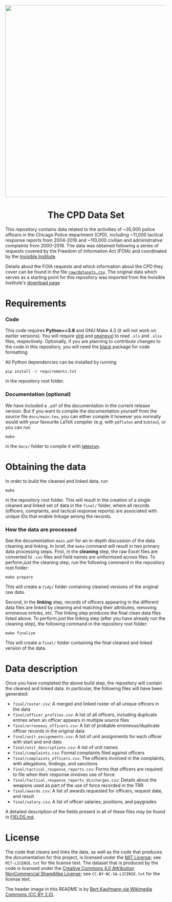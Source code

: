<p align="center">
<img src="https://upload.wikimedia.org/wikipedia/commons/e/e0/Chicago_%282551781706%29.jpg" width="600" class="center"/>
<h1 align="center">The CPD Data Set</h1>
</p>

This repository contains data related to the activities of ~35,000 police officers
in the Chicago Police department (CPD), including ~11,000 tactical response reports
from 2004-2016 and ~110,000 civilian and administrative complaints from 2000-2018.
The data was obtained following a series of
requests covered by the Freedom of Information Act (FOIA) and coordinated by
the [Invisible Institute](https://invisible.institute/).

Details about the FOIA requests and which information about the CPD they cover
can be found in the file [`raw/datasets.csv`](raw/datasets.csv). The original
data which serves as a starting point for this repository was imported from the
Invisible Institute's [download page](https://invisible.institute/download-the-data)

# Requirements

### Code
This code requires **Python>=3.8** and GNU Make 4.3 (it will not work on earlier versions).
You will require [xlrd](https://github.com/python-excel/xlrd) and
[openpyxl](https://openpyxl.readthedocs.io/en/stable/) to read `.xls` and `.xlsx` files,
respectively. Optionally, if you are planning to contribute changes to the code in this
repository, you will need the [black](https://github.com/psf/black) package for code formatting.

All Python dependencies can be installed by running

```console
pip install -r requirements.txt
```
in the repository root folder.

### Documentation (optional)

We have included a `.pdf` of the documentation in the current release version.
But if you want to compile the documentation yourself from the source file `docs/main.tex`, you can 
either compile it however you normally would with your favourite LaTeX compiler 
(e.g. with `pdflatex` and `bibtex`), or you can run
```console
make
```
in the `docs/` folder to compile it with [latexrun](https://github.com/aclements/latexrun). 


# Obtaining the data

In order to build the cleaned and linked data, run
```console
make
```
in the repository root folder. This will result in the creation of a single cleaned and linked
set of data in the `final/` folder, where all records (officers, complaints, and tactical response reports) are associated
with unique IDs that enable linkage among the records. 

### How the data are processed

See the documentation `main.pdf` for an in-depth discussion of the data cleaning and linking.
In brief, the `make` command will result in two primary data processing steps.
First, in the **cleaning** step, the raw Excel files are converted to `.csv` files and field
names are uniformized across files. To perform *just* the cleaning step, run the following command
in the repository root folder:
```console
make prepare
```
This will create a `tidy/` folder containing cleaned versions of the original raw data.

Second, in the **linking** step, records of officers
appearing in the different data files are linked by cleaning and matching their attributes,
removing erroneous entries, etc. The linking step produces the final clean data files
listed above. To perform *just* the linking step (after you have already run the cleaning
step), the following command in the repository root folder:
```console
make finalize
```
This will create a `final/` folder containing the final cleaned and linked version of the data.


# Data description

Once you have completed the above build step, the repository will contain
the cleaned and linked data. In particular, the following files will have been generated:
- `final/roster.csv`: A merged and linked roster of all unique officers in the data
- `final/officer_profiles.csv`: A list of all officers, including duplicate entries when an officer appears in multiple source files
- `final/erroneous_officers.csv`: A list of probable erroneous/duplicate officer records in the original data
- `final/unit_assignments.csv`: A list of unit assignments for each officer with start and end date
- `final/unit_descriptions.csv`: A list of unit names
- `final/complaints.csv`: Formal complaints filed against officers
- `final/complaints_officers.csv`: The officers involved in the complaints, with allegations, findings, and sanctions
- `final/tactical_response_reports.csv`: Forms that officers are required to file when their response involves use of force
- `final/tactical_response_reports_discharges.csv`: Details about the weapons used as part of the use of force recorded in the TRR
- `final/awards.csv`: A list of awards requested for officers, request date, and result
- `final/salary.csv`: A list of officer salaries, positions, and paygrades

A detailed description of the fields present in all of these files may be found in [FIELDS.md](FIELDS.md).

# License

The code that cleans and links the data, as well as the code that produces the
documentation for this project, is licensed under the [MIT License](https://opensource.org/licenses/MIT);
see `MIT-LICENSE.txt` for the license text.
The dataset that is produced by the code is licensed under the 
[Creative Commons 4.0 Attribution NonCommercial ShareAlike License](https://creativecommons.org/licenses/by-nc-sa/4.0/);
see `CC-BY-NC-SA-LICENSE.txt` for the license text.

The header image in this README is by [Bert Kaufmann via Wikimedia Commons (CC BY 2.0)](https://commons.wikimedia.org/wiki/File:Chicago_(2551781706).jpg).




